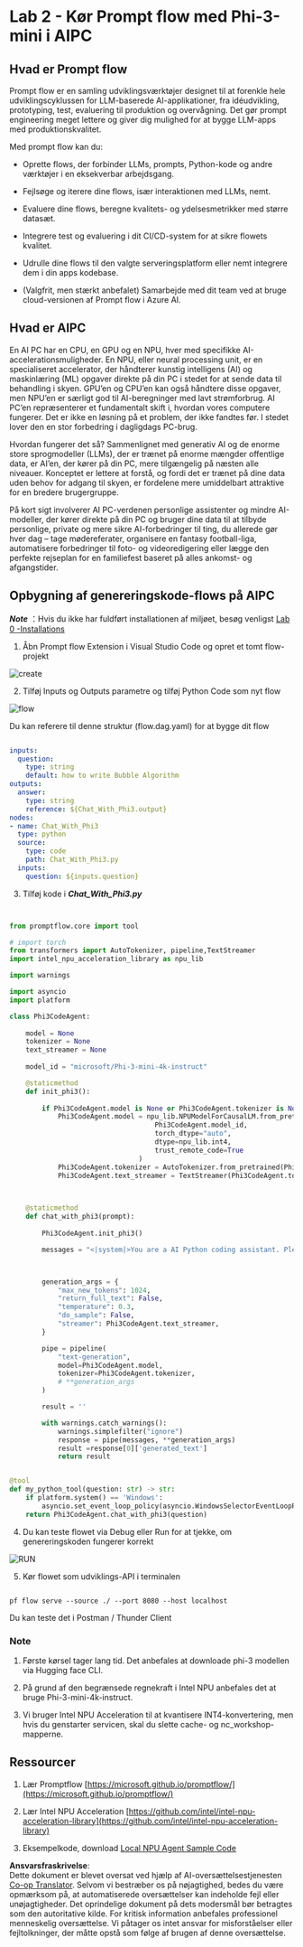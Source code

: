 <!--
CO_OP_TRANSLATOR_METADATA:
{
  "original_hash": "bc29f7fe7fc16bed6932733eac8c81b8",
  "translation_date": "2025-05-09T19:24:06+00:00",
  "source_file": "md/02.Application/02.Code/Phi3/VSCodeExt/HOL/AIPC/02.PromptflowWithNPU.md",
  "language_code": "da"
}
-->
# **Lab 2 - Kør Prompt flow med Phi-3-mini i AIPC**

## **Hvad er Prompt flow**

Prompt flow er en samling udviklingsværktøjer designet til at forenkle hele udviklingscyklussen for LLM-baserede AI-applikationer, fra idéudvikling, prototyping, test, evaluering til produktion og overvågning. Det gør prompt engineering meget lettere og giver dig mulighed for at bygge LLM-apps med produktionskvalitet.

Med prompt flow kan du:

- Oprette flows, der forbinder LLMs, prompts, Python-kode og andre værktøjer i en eksekverbar arbejdsgang.

- Fejlsøge og iterere dine flows, især interaktionen med LLMs, nemt.

- Evaluere dine flows, beregne kvalitets- og ydelsesmetrikker med større datasæt.

- Integrere test og evaluering i dit CI/CD-system for at sikre flowets kvalitet.

- Udrulle dine flows til den valgte serveringsplatform eller nemt integrere dem i din apps kodebase.

- (Valgfrit, men stærkt anbefalet) Samarbejde med dit team ved at bruge cloud-versionen af Prompt flow i Azure AI.

## **Hvad er AIPC**

En AI PC har en CPU, en GPU og en NPU, hver med specifikke AI-accelerationsmuligheder. En NPU, eller neural processing unit, er en specialiseret accelerator, der håndterer kunstig intelligens (AI) og maskinlæring (ML) opgaver direkte på din PC i stedet for at sende data til behandling i skyen. GPU’en og CPU’en kan også håndtere disse opgaver, men NPU’en er særligt god til AI-beregninger med lavt strømforbrug. AI PC’en repræsenterer et fundamentalt skift i, hvordan vores computere fungerer. Det er ikke en løsning på et problem, der ikke fandtes før. I stedet lover den en stor forbedring i dagligdags PC-brug.

Hvordan fungerer det så? Sammenlignet med generativ AI og de enorme store sprogmodeller (LLMs), der er trænet på enorme mængder offentlige data, er AI’en, der kører på din PC, mere tilgængelig på næsten alle niveauer. Konceptet er lettere at forstå, og fordi det er trænet på dine data uden behov for adgang til skyen, er fordelene mere umiddelbart attraktive for en bredere brugergruppe.

På kort sigt involverer AI PC-verdenen personlige assistenter og mindre AI-modeller, der kører direkte på din PC og bruger dine data til at tilbyde personlige, private og mere sikre AI-forbedringer til ting, du allerede gør hver dag – tage mødereferater, organisere en fantasy football-liga, automatisere forbedringer til foto- og videoredigering eller lægge den perfekte rejseplan for en familiefest baseret på alles ankomst- og afgangstider.

## **Opbygning af genereringskode-flows på AIPC**

***Note*** ：Hvis du ikke har fuldført installationen af miljøet, besøg venligst [Lab 0 -Installations](./01.Installations.md)

1. Åbn Prompt flow Extension i Visual Studio Code og opret et tomt flow-projekt

![create](../../../../../../../../../translated_images/pf_create.d6172d8277a78a7fa82cd6ff727ed44e037fa78b662f1f62d5963f36d712d229.da.png)

2. Tilføj Inputs og Outputs parametre og tilføj Python Code som nyt flow

![flow](../../../../../../../../../translated_images/pf_flow.d5646a323fb7f444c0b98b4521057a592325c583e7ba18bc31500bc0415e9ef3.da.png)

Du kan referere til denne struktur (flow.dag.yaml) for at bygge dit flow

```yaml

inputs:
  question:
    type: string
    default: how to write Bubble Algorithm
outputs:
  answer:
    type: string
    reference: ${Chat_With_Phi3.output}
nodes:
- name: Chat_With_Phi3
  type: python
  source:
    type: code
    path: Chat_With_Phi3.py
  inputs:
    question: ${inputs.question}


```

3. Tilføj kode i ***Chat_With_Phi3.py***

```python


from promptflow.core import tool

# import torch
from transformers import AutoTokenizer, pipeline,TextStreamer
import intel_npu_acceleration_library as npu_lib

import warnings

import asyncio
import platform

class Phi3CodeAgent:
    
    model = None
    tokenizer = None
    text_streamer = None
    
    model_id = "microsoft/Phi-3-mini-4k-instruct"

    @staticmethod
    def init_phi3():
        
        if Phi3CodeAgent.model is None or Phi3CodeAgent.tokenizer is None or Phi3CodeAgent.text_streamer is None:
            Phi3CodeAgent.model = npu_lib.NPUModelForCausalLM.from_pretrained(
                                    Phi3CodeAgent.model_id,
                                    torch_dtype="auto",
                                    dtype=npu_lib.int4,
                                    trust_remote_code=True
                                )
            Phi3CodeAgent.tokenizer = AutoTokenizer.from_pretrained(Phi3CodeAgent.model_id)
            Phi3CodeAgent.text_streamer = TextStreamer(Phi3CodeAgent.tokenizer, skip_prompt=True)

    

    @staticmethod
    def chat_with_phi3(prompt):
        
        Phi3CodeAgent.init_phi3()

        messages = "<|system|>You are a AI Python coding assistant. Please help me to generate code in Python.The answer only genertated Python code, but any comments and instructions do not need to be generated<|end|><|user|>" + prompt +"<|end|><|assistant|>"



        generation_args = {
            "max_new_tokens": 1024,
            "return_full_text": False,
            "temperature": 0.3,
            "do_sample": False,
            "streamer": Phi3CodeAgent.text_streamer,
        }

        pipe = pipeline(
            "text-generation",
            model=Phi3CodeAgent.model,
            tokenizer=Phi3CodeAgent.tokenizer,
            # **generation_args
        )

        result = ''

        with warnings.catch_warnings():
            warnings.simplefilter("ignore")
            response = pipe(messages, **generation_args)
            result =response[0]['generated_text']
            return result


@tool
def my_python_tool(question: str) -> str:
    if platform.system() == 'Windows':
        asyncio.set_event_loop_policy(asyncio.WindowsSelectorEventLoopPolicy())
    return Phi3CodeAgent.chat_with_phi3(question)


```

4. Du kan teste flowet via Debug eller Run for at tjekke, om genereringskoden fungerer korrekt

![RUN](../../../../../../../../../translated_images/pf_run.d918637dc00f61e9bdeec37d4cc9646f77d270ac9203bcce13569f3157202b6e.da.png)

5. Kør flowet som udviklings-API i terminalen

```

pf flow serve --source ./ --port 8080 --host localhost   

```

Du kan teste det i Postman / Thunder Client

### **Note**

1. Første kørsel tager lang tid. Det anbefales at downloade phi-3 modellen via Hugging face CLI.

2. På grund af den begrænsede regnekraft i Intel NPU anbefales det at bruge Phi-3-mini-4k-instruct.

3. Vi bruger Intel NPU Acceleration til at kvantisere INT4-konvertering, men hvis du genstarter servicen, skal du slette cache- og nc_workshop-mapperne.

## **Ressourcer**

1. Lær Promptflow [https://microsoft.github.io/promptflow/](https://microsoft.github.io/promptflow/)

2. Lær Intel NPU Acceleration [https://github.com/intel/intel-npu-acceleration-library](https://github.com/intel/intel-npu-acceleration-library)

3. Eksempelkode, download [Local NPU Agent Sample Code](../../../../../../../../../code/07.Lab/01/AIPC)

**Ansvarsfraskrivelse**:  
Dette dokument er blevet oversat ved hjælp af AI-oversættelsestjenesten [Co-op Translator](https://github.com/Azure/co-op-translator). Selvom vi bestræber os på nøjagtighed, bedes du være opmærksom på, at automatiserede oversættelser kan indeholde fejl eller unøjagtigheder. Det oprindelige dokument på dets modersmål bør betragtes som den autoritative kilde. For kritisk information anbefales professionel menneskelig oversættelse. Vi påtager os intet ansvar for misforståelser eller fejltolkninger, der måtte opstå som følge af brugen af denne oversættelse.